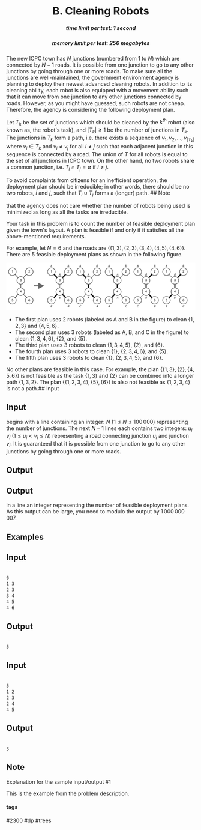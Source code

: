 <h1 style='text-align: center;'> B. Cleaning Robots</h1>

<h5 style='text-align: center;'>time limit per test: 1 second</h5>
<h5 style='text-align: center;'>memory limit per test: 256 megabytes</h5>

The new ICPC town has $N$ junctions (numbered from $1$ to $N$) which are connected by $N-1$ roads. It is possible from one junction to go to any other junctions by going through one or more roads. To make sure all the junctions are well-maintained, the government environment agency is planning to deploy their newest advanced cleaning robots. In addition to its cleaning ability, each robot is also equipped with a movement ability such that it can move from one junction to any other junctions connected by roads. However, as you might have guessed, such robots are not cheap. Therefore, the agency is considering the following deployment plan.

Let $T_k$ be the set of junctions which should be cleaned by the $k^{th}$ robot (also known as, the robot's task), and $|T_k| \ge 1$ be the number of junctions in $T_k$. The junctions in $T_k$ form a path, i.e. there exists a sequence of $v_1, v_2, \dots, v_{|T_k|}$ where $v_i \in T_k$ and $v_i \neq v_j$ for all $i \neq j$ such that each adjacent junction in this sequence is connected by a road. The union of $T$ for all robots is equal to the set of all junctions in ICPC town. On the other hand, no two robots share a common junction, i.e. $T_i \cap T_j = \emptyset$ if $i \neq j$.

To avoid complaints from citizens for an inefficient operation, the deployment plan should be irreducible; in other words, there should be no two robots, $i$ and $j$, such that $T_i \cup T_j$ forms a (longer) path. ## Note

 that the agency does not care whether the number of robots being used is minimized as long as all the tasks are irreducible.

Your task in this problem is to count the number of feasible deployment plan given the town's layout. A plan is feasible if and only if it satisfies all the above-mentioned requirements.

For example, let $N = 6$ and the roads are $\{(1,3),(2,3),(3,4),(4,5),(4,6)\}$. There are $5$ feasible deployment plans as shown in the following figure. 

![](images/dab516f76817fccd8bc49fd80a6193f5bda535e8.png)

* The first plan uses $2$ robots (labeled as A and B in the figure) to clean $\{1,2,3\}$ and $\{4,5,6\}$.
* The second plan uses $3$ robots (labeled as A, B, and C in the figure) to clean $\{1,3,4,6\}$, $\{2\}$, and $\{5\}$.
* The third plan uses $3$ robots to clean $\{1,3,4,5\}$, $\{2\}$, and $\{6\}$.
* The fourth plan uses $3$ robots to clean $\{1\}$, $\{2,3,4,6\}$, and $\{5\}$.
* The fifth plan uses $3$ robots to clean $\{1\}$, $\{2,3,4,5\}$, and $\{6\}$.

 No other plans are feasible in this case. For example, the plan $\{\{1,3\},\{2\},\{4,5,6\}\}$ is not feasible as the task $\{1,3\}$ and $\{2\}$ can be combined into a longer path $\{1,3,2\}$. The plan $\{\{1,2,3,4\},\{5\},\{6\}\}$ is also not feasible as $\{1,2,3,4\}$ is not a path.## Input

## Input

 begins with a line containing an integer: $N$ ($1 \le N \le 100\,000$) representing the number of junctions. The next $N-1$ lines each contains two integers: $u_i$ $v_i$ ($1 \le u_i < v_i \le N$) representing a road connecting junction $u_i$ and junction $v_i$. It is guaranteed that it is possible from one junction to go to any other junctions by going through one or more roads.

## Output

## Output

 in a line an integer representing the number of feasible deployment plans. As this output can be large, you need to modulo the output by $1\,000\,000\,007$.

## Examples

## Input


```

6
1 3
2 3
3 4
4 5
4 6

```
## Output


```

5

```
## Input


```

5
1 2
2 3
2 4
4 5

```
## Output


```

3

```
## Note

Explanation for the sample input/output #1

This is the example from the problem description.



#### tags 

#2300 #dp #trees 